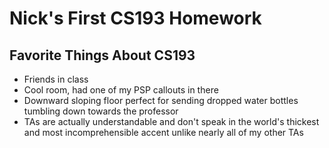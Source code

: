 # Nick's First CS193 Homework


## Favorite Things About CS193
- Friends in class
- Cool room, had one of my PSP callouts in there
- Downward sloping floor perfect for sending dropped water bottles tumbling down towards the professor
- TAs are actually understandable and don't speak in the world's thickest and most incomprehensible accent unlike nearly all of my other TAs
